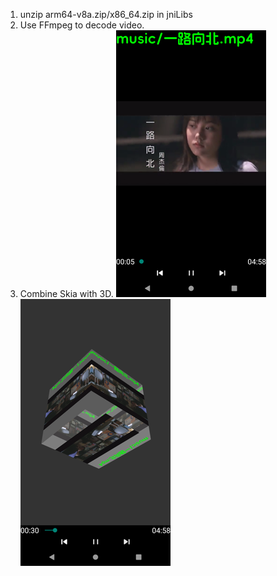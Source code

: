 1. unzip arm64-v8a.zip/x86_64.zip in jniLibs
2. Use FFmpeg to decode video.
3. Combine Skia with 3D.
![image](https://github.com/tanpuer/FFmpegPlayer/blob/master/example.png)
![image](https://github.com/tanpuer/FFmpegPlayer/blob/master/example2.png)